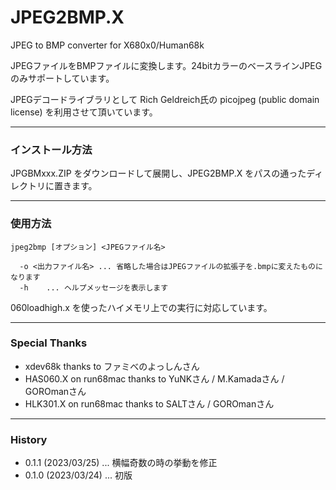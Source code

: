 # JPEG2BMP.X

JPEG to BMP converter for X680x0/Human68k

JPEGファイルをBMPファイルに変換します。24bitカラーのベースラインJPEGのみサポートしています。

JPEGデコードライブラリとして Rich Geldreich氏の picojpeg (public domain license) を利用させて頂いています。

---

### インストール方法

JPGBMxxx.ZIP をダウンロードして展開し、JPEG2BMP.X をパスの通ったディレクトリに置きます。

---

### 使用方法

    jpeg2bmp [オプション] <JPEGファイル名>

      -o <出力ファイル名> ... 省略した場合はJPEGファイルの拡張子を.bmpに変えたものになります
      -h    ... ヘルプメッセージを表示します

060loadhigh.x を使ったハイメモリ上での実行に対応しています。

---

### Special Thanks

* xdev68k thanks to ファミべのよっしんさん
* HAS060.X on run68mac thanks to YuNKさん / M.Kamadaさん / GOROmanさん
* HLK301.X on run68mac thanks to SALTさん / GOROmanさん

---

### History

* 0.1.1 (2023/03/25) ... 横幅奇数の時の挙動を修正
* 0.1.0 (2023/03/24) ... 初版
